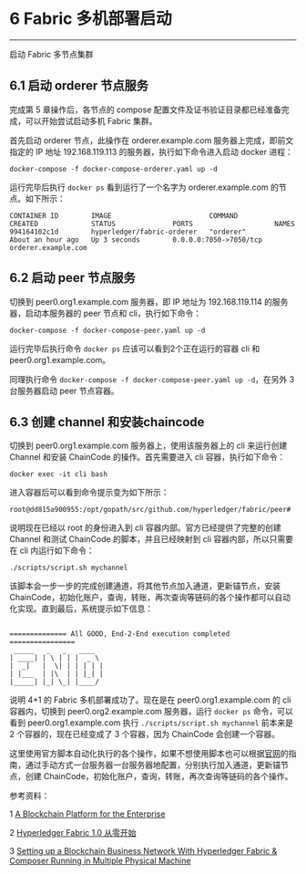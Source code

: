 ﻿# 6 Fabric 多机部署启动


---

启动 Fabric 多节点集群

## 6.1 启动 orderer 节点服务

完成第 5 章操作后，各节点的 compose 配置文件及证书验证目录都已经准备完成，可以开始尝试启动多机 Fabric 集群。

首先启动 orderer 节点，此操作在 orderer.example.com 服务器上完成，即前文指定的 IP 地址 192.168.119.113 的服务器，执行如下命令进入启动 docker 进程：

`docker-compose -f docker-compose-orderer.yaml up -d`

运行完毕后执行 `docker ps` 看到运行了一个名字为 orderer.example.com 的节点。如下所示：

```
CONTAINER ID        IMAGE                        COMMAND             CREATED             STATUS              PORTS                    NAMES
994164102c1d        hyperledger/fabric-orderer   "orderer"           About an hour ago   Up 3 seconds        0.0.0.0:7050->7050/tcp   orderer.example.com
```
## 6.2 启动 peer 节点服务

切换到 peer0.org1.example.com 服务器，即 IP 地址为 192.168.119.114 的服务器，启动本服务器的 peer 节点和 cli，执行如下命令：

`docker-compose -f docker-compose-peer.yaml up -d`

运行完毕后执行命令 `docker ps` 应该可以看到2个正在运行的容器 cli 和 peer0.org1.example.com。

同理执行命令 `docker-compose -f docker-compose-peer.yaml up -d`，在另外 3 台服务器启动 peer 节点容器。

## 6.3 创建 channel 和安装chaincode

切换到 peer0.org1.example.com 服务器上，使用该服务器上的 cli 来运行创建 Channel 和安装 ChainCode 的操作。首先需要进入 cli 容器，执行如下命令： 

`docker exec -it cli bash `

进入容器后可以看到命令提示变为如下所示： 

```
root@dd815a900955:/opt/gopath/src/github.com/hyperledger/fabric/peer#
```

说明现在已经以 root 的身份进入到 cli 容器内部。官方已经提供了完整的创建 Channel 和测试 ChainCode 的脚本，并且已经映射到 cli 容器内部，所以只需要在 cli 内运行如下命令： 

`./scripts/script.sh mychannel`

该脚本会一步一步的完成创建通道，将其他节点加入通道，更新锚节点，安装 ChainCode，初始化账户，查询，转账，再次查询等链码的各个操作都可以自动化实现。直到最后，系统提示如下信息：

```

============== All GOOD, End-2-End execution completed ================
 _____   _   _   ____
| ____| | \ | | |  _ \
|  _|   |  \| | | | | |
| |___  | |\  | | |_| |
|_____| |_| \_| |____/
```

说明 4+1 的 Fabric 多机部署成功了。现在是在 peer0.org1.example.com 的 cli 容器内，切换到 peer0.org2.example.com 服务器，运行 `docker ps` 命令，可以看到 peer0.org1.example.com 执行 `./scripts/script.sh mychannel` 前本来是 2 个容器的，现在已经变成了 3 个容器，因为 ChainCode 会创建一个容器。

这里使用官方脚本自动化执行的各个操作，如果不想使用脚本也可以根据[官网](http://hyperledger-fabric.readthedocs.io/en/latest/build_network.html)的指南，通过手动方式一台服务器一台服务器地配置，分别执行加入通道，更新锚节点，创建 ChainCode，初始化账户，查询，转账，再次查询等链码的各个操作。

参考资料：

1 [A Blockchain Platform for the Enterprise](http://hyperledger-fabric.readthedocs.io/en/release-1.2/whatis.html)

2 [Hyperledger Fabric 1.0 从零开始](http://www.cnblogs.com/aberic/p/7527831.html)

3 [Setting up a Blockchain Business Network With Hyperledger Fabric & Composer Running in Multiple Physical Machine](https://www.skcript.com/svr/setting-up-a-blockchain-business-network-with-hyperledger-fabric-and-composer-running-in-multiple-physical-machine/)
